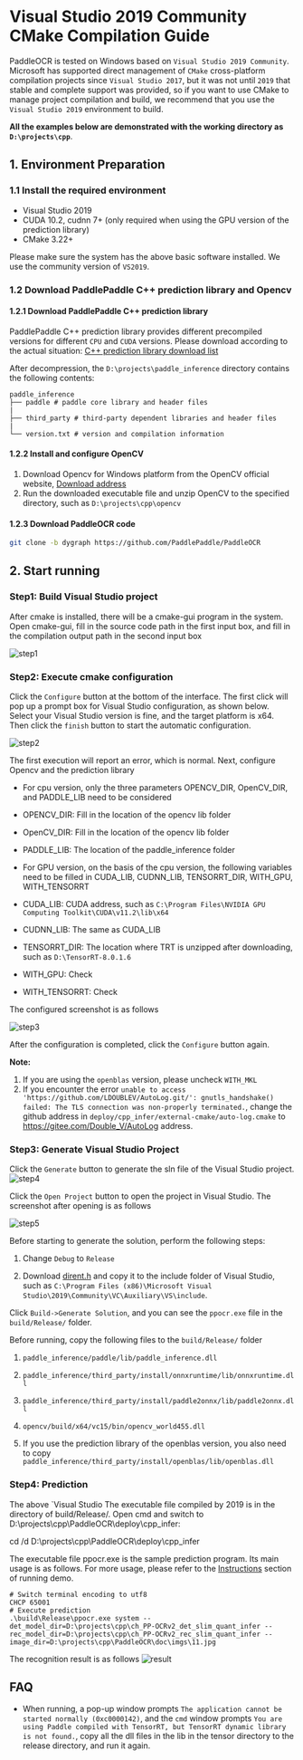 # Visual Studio 2019 Community CMake Compilation Guide

PaddleOCR is tested on Windows based on `Visual Studio 2019 Community`. Microsoft has supported direct management of `CMake` cross-platform compilation projects since `Visual Studio 2017`, but it was not until `2019` that stable and complete support was provided, so if you want to use CMake to manage project compilation and build, we recommend that you use the `Visual Studio 2019` environment to build.

**All the examples below are demonstrated with the working directory as `D:\projects\cpp`**.

## 1. Environment Preparation

### 1.1 Install the required environment

- Visual Studio 2019
- CUDA 10.2, cudnn 7+ (only required when using the GPU version of the prediction library)
- CMake 3.22+

Please make sure the system has the above basic software installed. We use the community version of `VS2019`.

### 1.2 Download PaddlePaddle C++ prediction library and Opencv

#### 1.2.1 Download PaddlePaddle C++ prediction library

PaddlePaddle C++ prediction library provides different precompiled versions for different `CPU` and `CUDA` versions. Please download according to the actual situation: [C++ prediction library download list](https://www.paddlepaddle.org.cn/inference/master/guides/install/download_lib.html#windows)

After decompression, the `D:\projects\paddle_inference` directory contains the following contents:

```
paddle_inference
├── paddle # paddle core library and header files
|
├── third_party # third-party dependent libraries and header files
|
└── version.txt # version and compilation information
```

#### 1.2.2 Install and configure OpenCV

1. Download Opencv for Windows platform from the OpenCV official website, [Download address](https://github.com/opencv/opencv/releases)
2. Run the downloaded executable file and unzip OpenCV to the specified directory, such as `D:\projects\cpp\opencv`

#### 1.2.3 Download PaddleOCR code

```bash
git clone -b dygraph https://github.com/PaddlePaddle/PaddleOCR
```

## 2. Start running

### Step1: Build Visual Studio project

After cmake is installed, there will be a cmake-gui program in the system. Open cmake-gui, fill in the source code path in the first input box, and fill in the compilation output path in the second input box

![step1](./images/cmake_step1.png)

### Step2: Execute cmake configuration

Click the `Configure` button at the bottom of the interface. The first click will pop up a prompt box for Visual Studio configuration, as shown below. Select your Visual Studio version is fine, and the target platform is x64. Then click the `finish` button to start the automatic configuration.

![step2](./images/cmake_step2.png)

The first execution will report an error, which is normal. Next, configure Opencv and the prediction library

- For cpu version, only the three parameters OPENCV_DIR, OpenCV_DIR, and PADDLE_LIB need to be considered

- OPENCV_DIR: Fill in the location of the opencv lib folder

- OpenCV_DIR: Fill in the location of the opencv lib folder

- PADDLE_LIB: The location of the paddle_inference folder

- For GPU version, on the basis of the cpu version, the following variables need to be filled in
CUDA_LIB, CUDNN_LIB, TENSORRT_DIR, WITH_GPU, WITH_TENSORRT

- CUDA_LIB: CUDA address, such as `C:\Program Files\NVIDIA GPU Computing Toolkit\CUDA\v11.2\lib\x64`

- CUDNN_LIB: The same as CUDA_LIB

- TENSORRT_DIR: The location where TRT is unzipped after downloading, such as `D:\TensorRT-8.0.1.6`
- WITH_GPU: Check
- WITH_TENSORRT: Check

The configured screenshot is as follows

![step3](./images/cmake_step3.png)

After the configuration is completed, click the `Configure` button again.

**Note:**

1. If you are using the `openblas` version, please uncheck `WITH_MKL`
2. If you encounter the error `unable to access 'https://github.com/LDOUBLEV/AutoLog.git/': gnutls_handshake() failed: The TLS connection was non-properly terminated.`, change the github address in `deploy/cpp_infer/external-cmake/auto-log.cmake` to <https://gitee.com/Double_V/AutoLog> address.

### Step3: Generate Visual Studio Project

Click the `Generate` button to generate the sln file of the Visual Studio project.
![step4](./images/cmake_step4.png)

Click the `Open Project` button to open the project in Visual Studio. The screenshot after opening is as follows

![step5](./images/vs_step1.png)

Before starting to generate the solution, perform the following steps:

1. Change `Debug` to `Release`

2. Download [dirent.h](https://paddleocr.bj.bcebos.com/deploy/cpp_infer/cpp_files/dirent.h) and copy it to the include folder of Visual Studio, such as `C:\Program Files (x86)\Microsoft Visual Studio\2019\Community\VC\Auxiliary\VS\include`.

Click `Build->Generate Solution`, and you can see the `ppocr.exe` file in the `build/Release/` folder.

Before running, copy the following files to the `build/Release/` folder

1. `paddle_inference/paddle/lib/paddle_inference.dll`

2. `paddle_inference/third_party/install/onnxruntime/lib/onnxruntime.dll`

3. `paddle_inference/third_party/install/paddle2onnx/lib/paddle2onnx.dll`

4. `opencv/build/x64/vc15/bin/opencv_world455.dll`

5. If you use the prediction library of the openblas version, you also need to copy `paddle_inference/third_party/install/openblas/lib/openblas.dll`

### Step4: Prediction

The above `Visual Studio The executable file compiled by 2019 is in the directory of build/Release/. Open cmd and switch to D:\projects\cpp\PaddleOCR\deploy\cpp_infer\:

cd /d D:\projects\cpp\PaddleOCR\deploy\cpp_infer

The executable file ppocr.exe is the sample prediction program. Its main usage is as follows. For more usage, please refer to the [Instructions](./cpp_infer.en.md) section of running demo.

```shell
# Switch terminal encoding to utf8
CHCP 65001
# Execute prediction
.\build\Release\ppocr.exe system --det_model_dir=D:\projects\cpp\ch_PP-OCRv2_det_slim_quant_infer --rec_model_dir=D:\projects\cpp\ch_PP-OCRv2_rec_slim_quant_infer --image_dir=D:\projects\cpp\PaddleOCR\doc\imgs\11.jpg
```

The recognition result is as follows
![result](./images/result.jpg)

## FAQ

- When running, a pop-up window prompts `The application cannot be started normally (0xc0000142)`, and the `cmd` window prompts `You are using Paddle compiled with TensorRT, but TensorRT dynamic library is not found.`, copy all the dll files in the lib in the tensor directory to the release directory, and run it again.
